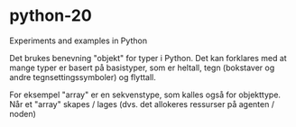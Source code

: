 # python-20
Experiments and examples in Python

Det brukes benevning "objekt" for typer i Python. 
Det kan forklares med at mange typer er basert på basistyper, som er heltall, tegn (bokstaver og andre tegnsettingssymboler) og flyttall. 

For eksempel "array" er en sekvenstype, som kalles også for objekttype. 
Når et "array" skapes / lages (dvs. det allokeres ressurser på agenten / noden)
